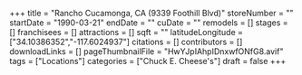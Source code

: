 +++
title = "Rancho Cucamonga, CA (9339 Foothill Blvd)"
storeNumber = ""
startDate = "1990-03-21"
endDate = ""
cuDate = ""
remodels = []
stages = []
franchisees = []
attractions = []
sqft = ""
latitudeLongitude = ["34.10386352","-117.6024937"]
citations = []
contributors = []
downloadLinks = []
pageThumbnailFile = "HwYJpIAhpIDnxwfONfG8.avif"
tags = ["Locations"]
categories = ["Chuck E. Cheese's"]
draft = false
+++
